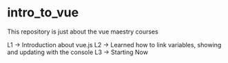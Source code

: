 # intro_to_vue
This repository is just about the vue maestry courses

L1 -> Introduction about vue.js
L2 -> Learned how to link variables, showing and updating with the console
L3 -> Starting Now
